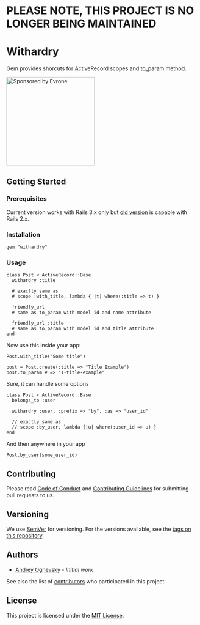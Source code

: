 # PLEASE NOTE, THIS PROJECT IS NO LONGER BEING MAINTAINED
# Withardry

Gem provides shorcuts for ActiveRecord scopes and to_param method. 

<a href="https://evrone.com/?utm_source=github.com">
  <img src="https://evrone.com/logo/evrone-sponsored-logo.png"
       alt="Sponsored by Evrone" width="231">
</a>

## Getting Started
### Prerequisites

Current version works with Rails 3.x only 
but [old version](https://github.com/evrone/withardry/tree/69914e7e6281df2e748da08e0cf6ed4066c5766c) 
is capable with Rails 2.x.

### Installation

    gem "withardry"

### Usage

    class Post < ActiveRecord::Base      
      withardry :title
      
      # exactly same as
      # scope :with_title, lambda { |t| where(:title => t) }
      
      friendly_url
      # same as to_param with model id and name attribute
      
      friendly_url :title
      # same as to_param with model id and title attribute
    end
    
Now use this inside your app:

    Post.with_title("Some title")
    
    post = Post.create(:title => "Title Example")
    post.to_param # => "1-title-example"

Sure, it can handle some options

    class Post < ActiveRecord::Base
      belongs_to :user
      
      withardry :user, :prefix => "by", :as => "user_id"
      
      // exactly same as
      // scope :by_user, lambda {|u| where(:user_id => u) }
    end

And then anywhere in your app

    Post.by_user(some_user_id)

## Contributing

Please read [Code of Conduct](CODE-OF-CONDUCT.md) and [Contributing Guidelines](CONTRIBUTING.md) for submitting pull requests to us.

## Versioning

We use [SemVer](http://semver.org/) for versioning. For the versions available, 
see the [tags on this repository](https://github.com/evrone/withardry/tags). 

## Authors

* [Andrey Ognevsky](https://github.com/ognevsky) - *Initial work*

See also the list of [contributors](https://github.com/evrone/withardry/contributors) who participated in this project.

## License

This project is licensed under the [MIT License](LICENSE).
